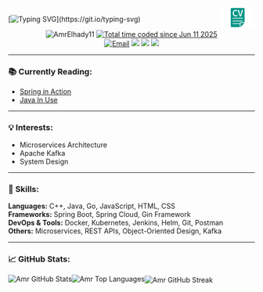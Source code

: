 <a href="https://docs.google.com/document/d/1gOUEPllR2wudxXSyIwTfMcy7XTBUyL31/edit?usp=sharing" target="_blank">
  <img align="right" src="https://raw.githubusercontent.com/MAES-Pyramids/MAES-Pyramids/main/img%20sources/cv%20.png" alt="My CV" width="70">
</a>

[![Typing SVG](https://readme-typing-svg.demolab.com?font=Fira+Code&pause=1000&color=257FA7&width=750&lines=Hi%2C+I+am+Amr+Mahmoud+Elhady;💼+I’m+a+Backend+Developer+interested+in+Spring+%26+Microservices;🌐+Check+my+projects+on+GitHub;📫+Reach+me+on+amr.mahmoud.hady@gmail.com;🚀+Keep+learning+and+building!)](https://git.io/typing-svg)

<p align="center">
   <img src="https://komarev.com/ghpvc/?username=AmrElhady11&label=Profile%20views&color=0e75b6&style=flat" alt="AmrElhady11" />
  <a href="https://wakatime.com/@1904ebd8-d22d-4b1b-902a-864ce9024d0e"><img src="https://wakatime.com/badge/user/1904ebd8-d22d-4b1b-902a-864ce9024d0e.svg" alt="Total time coded since Jun 11 2025" /></a> <br>
   <a href="mailto:amr.mahmoud.hady@gmail.com"><img alt="Email" src="https://img.shields.io/badge/amr.mahmoud.hady@gmail.com-D14836?style=flat-square&logo=gmail&logoColor=white"></a>
   <a href="https://www.linkedin.com/in/amr-mahmoud-elhady"><img src="https://img.shields.io/badge/linkedin-%230177B5?style=flat&logo=linkedin&logoColor=white"/></a>
   <a href="https://t.me/AmrMelhady"><img src="https://img.shields.io/badge/telegram-black?style=flat&logo=telegram&logoColor=white"/></a>
   <a href="https://www.facebook.com/amr.elhady.11"><img src="https://img.shields.io/badge/facebook-blue?style=flat&logo=facebook&logoColor=white"/></a>
</p>

---

### 📚 Currently Reading:
- [Spring in Action](https://www.manning.com/books/spring-in-action-fifth-edition)
- [Java In Use](https://www.javainuse.com/)

---

### 💡 Interests:
- Microservices Architecture
- Apache Kafka
- System Design

---

### 🧠 Skills:
**Languages:** C++, Java, Go, JavaScript, HTML, CSS  
**Frameworks:** Spring Boot, Spring Cloud, Gin Framework  
**DevOps & Tools:** Docker, Kubernetes, Jenkins, Helm, Git, Postman  
**Others:** Microservices, REST APIs, Object-Oriented Design, Kafka

---

### 📈 GitHub Stats:

<img align="left" src="https://github-readme-stats.vercel.app/api?username=AmrElhady11&show_icons=true&hide_border=true&theme=default" alt="Amr GitHub Stats" />
<img align="left" src="https://github-readme-stats.vercel.app/api/top-langs?username=AmrElhady11&show_icons=true&locale=en&layout=compact&hide_border=true" alt="Amr Top Languages" />
<img align="center" src="https://github-readme-streak-stats.herokuapp.com/?user=AmrElhady11&hide_border=true" alt="Amr GitHub Streak" />


